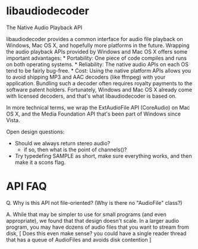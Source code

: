 libaudiodecoder
===============

The Native Audio Playback API

libaudiodecoder provides a common interface for audio file playback on Windows, Mac OS X, and hopefully
more platforms in the future. Wrapping the audio playback APIs provided by Windows and Mac OS X offers
some important advantages:
    * Portability: One piece of code compiles and runs on both operating systems.
    * Reliability: The native audio APIs on each OS tend to be fairly bug-free.
    * Cost: Using the native platform APIs allows you to avoid shipping MP3 and AAC decoders (like ffmpeg) 
            with your application. Bundling such a decoder often requires royalty payments to the software 
            patent holders. Fortunately, Windows and Mac OS X already come with licensed decoders, and
            that's what libaudiodecoder is based on.

In more technical terms, we wrap the ExtAudioFile API (CoreAudio) on Mac OS X, and the Media Foundation
API that's been part of Windows since Vista. 


Open design questions:
- Should we always return stereo audio?
    - if so, then what is the point of channels()?
- Try typedefing SAMPLE as short, make sure everything works, and then make it a scons flag.



API FAQ
===============

Q. Why is this API not file-oriented? (Why is there no "AudioFile" class?)

A. 
While that may be simpler to use for small programs (and even appropriate), we found that that
design doesn't scale. In a larger audio program, you may have dozens of audio files that you
want to stream from disk, [ Does this even make sense? you could have a single reader thread that 
has a queue of AudioFiles and avoids disk contention ] 


